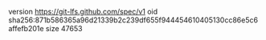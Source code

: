 version https://git-lfs.github.com/spec/v1
oid sha256:871b586365a96d21339b2c239df655f944454610405130cc86e5c6affefb201e
size 47653
